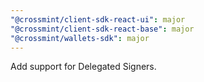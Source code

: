 ```yaml
---
"@crossmint/client-sdk-react-ui": major
"@crossmint/client-sdk-react-base": major
"@crossmint/wallets-sdk": major
---
```


Add support for Delegated Signers.
